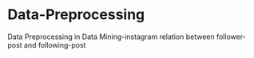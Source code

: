 # Data-Preprocessing
Data Preprocessing in Data Mining-instagram relation between follower-post and following-post
